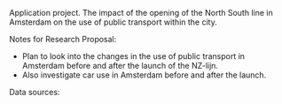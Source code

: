 Application project.
The impact of the opening of the North South line in Amsterdam on the use of public transport within the city.

Notes for Research Proposal:
- Plan to look into the changes in the use of public transport in Amsterdam before and after the launch of the NZ-lijn.
- Also investigate car use in Amsterdam before and after the launch.

Data sources: 
